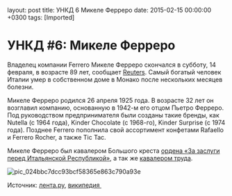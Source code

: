 layout: post
title: УНКД 6 Микеле Ферреро
date: 2015-02-15 00:00:00 +0300
tags: [Imported]
# УНКД #6: Микеле Ферреро

Владелец компании Ferrero Микеле Ферреро скончался в субботу, 14 февраля, в возрасте 89 лет, сообщает [Reuters](http://www.reuters.com/). Самый богатый человек Италии умер в собственном доме в Монако после нескольких месяцев болезни.

Микеле Ферреро родился 26 апреля 1925 года. В возрасте 32 лет он возглавил компанию, основанную в 1942-м его отцом Пьетро Ферреро. Под руководством предпринимателя были созданы такие бренды, как Nutella (с 1964 года), Kinder Chocolate (с 1968-го), Kinder Surprise (с 1974 года). Позднее Ferrero пополнила свой ассортимент конфетами Rafaello и Ferrero Rocher, а также Tic Tac.

Микеле Ферреро был кавалером Большого креста [ордена «За заслуги перед Итальянской Республикой»](https://ru.wikipedia.org/wiki/%D0%9E%D1%80%D0%B4%D0%B5%D0%BD_%C2%AB%D0%97%D0%B0_%D0%B7%D0%B0%D1%81%D0%BB%D1%83%D0%B3%D0%B8_%D0%BF%D0%B5%D1%80%D0%B5%D0%B4_%D0%98%D1%82%D0%B0%D0%BB%D1%8C%D1%8F%D0%BD%D1%81%D0%BA%D0%BE%D0%B9_%D0%A0%D0%B5%D1%81%D0%BF%D1%83%D0%B1%D0%BB%D0%B8%D0%BA%D0%BE%D0%B9%C2%BB "Орден «За заслуги перед Итальянской Республикой»"), а так же [кавалером труда](https://ru.wikipedia.org/wiki/%D0%9E%D1%80%D0%B4%D0%B5%D0%BD_%C2%AB%D0%97%D0%B0_%D0%B7%D0%B0%D1%81%D0%BB%D1%83%D0%B3%D0%B8_%D0%B2_%D1%82%D1%80%D1%83%D0%B4%D0%B5%C2%BB_(%D0%98%D1%82%D0%B0%D0%BB%D0%B8%D1%8F) "Орден «За заслуги в труде» (Италия)").

![pic_024bbc7dcc93bcf58365e863c790a93e](https://vlaim.s3.amazonaws.com/uploads/2015/02/pic_024bbc7dcc93bcf58365e863c790a93e.jpg)

Источник: [лента.ру](http://lenta.ru/news/2015/02/15/ferrero/), [википедия ](https://ru.wikipedia.org/wiki/%D0%A4%D0%B5%D1%80%D1%80%D0%B5%D1%80%D0%BE,_%D0%9C%D0%B8%D0%BA%D0%B5%D0%BB%D0%B5)